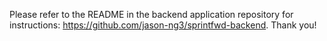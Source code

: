 Please refer to the README in the backend application repository for instructions: https://github.com/jason-ng3/sprintfwd-backend.
Thank you!
